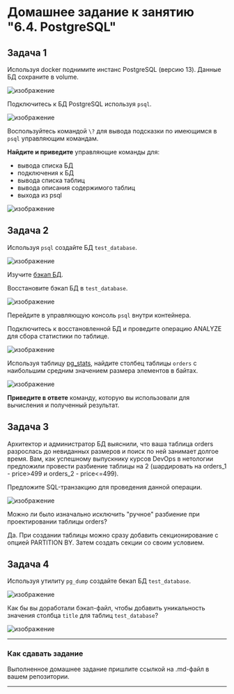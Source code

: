 # Домашнее задание к занятию "6.4. PostgreSQL"

## Задача 1

Используя docker поднимите инстанс PostgreSQL (версию 13). Данные БД сохраните в volume.

![изображение](https://user-images.githubusercontent.com/89098193/222520875-72252870-02fa-4bd6-85c2-27e5ff882198.png)

Подключитесь к БД PostgreSQL используя `psql`.

![изображение](https://user-images.githubusercontent.com/89098193/222521204-7035ea65-4c41-42cf-a80b-4bc5d401b8df.png)

Воспользуйтесь командой `\?` для вывода подсказки по имеющимся в `psql` управляющим командам.

**Найдите и приведите** управляющие команды для:
- вывода списка БД
- подключения к БД
- вывода списка таблиц
- вывода описания содержимого таблиц
- выхода из psql

![изображение](https://user-images.githubusercontent.com/89098193/222521267-35569b17-5a85-40a7-b2f3-30ba746a44b8.png)


## Задача 2

Используя `psql` создайте БД `test_database`.

![изображение](https://user-images.githubusercontent.com/89098193/222521799-2d405b32-d940-4e8c-97ca-1725862c74b0.png)


Изучите [бэкап БД](https://github.com/netology-code/virt-homeworks/tree/master/06-db-04-postgresql/test_data).

Восстановите бэкап БД в `test_database`.

![изображение](https://user-images.githubusercontent.com/89098193/222521819-027e7741-d237-4a1f-868a-a860bb9b6d2e.png)

Перейдите в управляющую консоль `psql` внутри контейнера.

Подключитесь к восстановленной БД и проведите операцию ANALYZE для сбора статистики по таблице.

![изображение](https://user-images.githubusercontent.com/89098193/222521884-85a9c5c0-6d3e-43f2-aebe-522254351d29.png)

Используя таблицу [pg_stats](https://postgrespro.ru/docs/postgresql/12/view-pg-stats), найдите столбец таблицы `orders` 
с наибольшим средним значением размера элементов в байтах.

![изображение](https://user-images.githubusercontent.com/89098193/222521943-d7ad7b4c-76fe-42fc-9753-28b2923dc1b7.png)

**Приведите в ответе** команду, которую вы использовали для вычисления и полученный результат.

## Задача 3

Архитектор и администратор БД выяснили, что ваша таблица orders разрослась до невиданных размеров и
поиск по ней занимает долгое время. Вам, как успешному выпускнику курсов DevOps в нетологии предложили
провести разбиение таблицы на 2 (шардировать на orders_1 - price>499 и orders_2 - price<=499).

Предложите SQL-транзакцию для проведения данной операции.

![изображение](https://user-images.githubusercontent.com/89098193/222522014-03b62537-4801-49e9-b283-8599c9d8d96d.png)

Можно ли было изначально исключить "ручное" разбиение при проектировании таблицы orders?

Да. При создании таблицы можно сразу добавить секционирование с опцией PARTITION BY. Затем создать секции со своим условием.


## Задача 4

Используя утилиту `pg_dump` создайте бекап БД `test_database`.

![изображение](https://user-images.githubusercontent.com/89098193/222522564-63154100-2447-4ebe-841e-7cd9d9998fd9.png)

Как бы вы доработали бэкап-файл, чтобы добавить уникальность значения столбца `title` для таблиц `test_database`?

![изображение](https://user-images.githubusercontent.com/89098193/222528431-cd909fb8-35ac-4f13-8d4b-94a12e107982.png)

---

### Как cдавать задание

Выполненное домашнее задание пришлите ссылкой на .md-файл в вашем репозитории.

---
